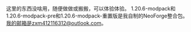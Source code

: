 这里的东西没啥用，随便做做或搬搬，可以体验体验。
1.20.6-modpack和1.20.6-modpack-pre和1.20.6-modpack-重置版是我自制的NeoForge整合包。
我的邮箱是zxm412116312@outlook.com。
